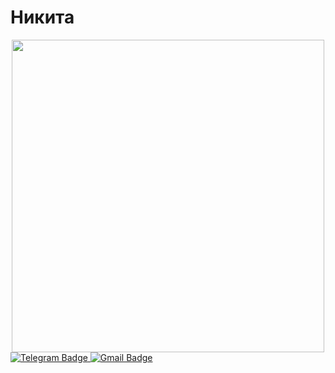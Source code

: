 # Никита
<div id="header" align="center">
  <img src="https://i.giphy.com/media/v1.Y2lkPTc5MGI3NjExZWFxd213eG82cTk4cDMwbjNmN2JndWhkM241dHJkeXEyYzV6OGQxeSZlcD12MV9pbnRlcm5hbF9naWZfYnlfaWQmY3Q9Zw/13HgwGsXF0aiGY/giphy.gif" width="500"/>
</div>
<div id="badges">
  <a href="https://t.me/N0N4M271828">
    <img src="https://img.shields.io/badge/Telegram-blue?style=flat&logo=telegram&logoColor=white" alt="Telegram Badge"/>
  </a>
  <a href="nikita.marmazov2002@gmail.com">
    <img src="https://img.shields.io/badge/Gmail-white?style=flat&logo=Gmail&logoColor=red" alt="Gmail Badge"/>
  </a>
</div>
